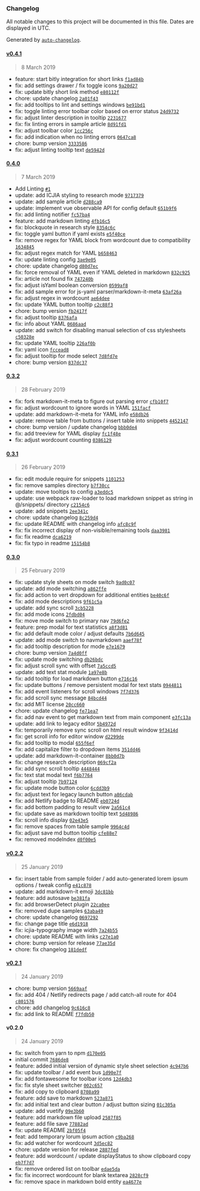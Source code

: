 ### Changelog

All notable changes to this project will be documented in this file. Dates are displayed in UTC.

Generated by [`auto-changelog`](https://github.com/CookPete/auto-changelog).

#### [v0.4.1](https://github.com/ICJIA/icjia-markdown-next/compare/0.4.0...v0.4.1)

> 8 March 2019

- feature: start bitly integration for short links [`f1ad84b`](https://github.com/ICJIA/icjia-markdown-next/commit/f1ad84b9cd2b3c1a79ec12200f99f0110450ad59)
- fix: add settings drawer / fix toggle icons [`9a20d27`](https://github.com/ICJIA/icjia-markdown-next/commit/9a20d27b08caca0390cf09c4401492abe5620602)
- fix: update bitly short link method [`e80112f`](https://github.com/ICJIA/icjia-markdown-next/commit/e80112f934ea1e15ffe46fa7e0d6f2750f28145b)
- chore: update changelog [`2a01f43`](https://github.com/ICJIA/icjia-markdown-next/commit/2a01f43e8dc13ba284f064f7eec5c03035707d62)
- fix: add tooltips to lint and settings windows [`be91bd1`](https://github.com/ICJIA/icjia-markdown-next/commit/be91bd1f53ac2cc0cbb45fa96ae1b99c4bec9b72)
- fix: toggle linting error toolbar color based on error status [`24d9732`](https://github.com/ICJIA/icjia-markdown-next/commit/24d973205561d9137d10f41c259e1667a1a50421)
- fix: adjust linter description in tooltip [`2231677`](https://github.com/ICJIA/icjia-markdown-next/commit/2231677b0e7c9dea9db44ec34bef8be476a1d2a9)
- fix: fix linting errors in sample article [`8d91fd1`](https://github.com/ICJIA/icjia-markdown-next/commit/8d91fd11958965d2a4df27f1496eb81e4bbca827)
- fix: adjust toolbar color [`1cc256c`](https://github.com/ICJIA/icjia-markdown-next/commit/1cc256c73c526b3d070811d1d378d9805b3238e5)
- fix: add indication when no linting errors [`0647ca8`](https://github.com/ICJIA/icjia-markdown-next/commit/0647ca86e6ebd0eadb09c4682dfb0a66318de129)
- chore: bump version [`3333586`](https://github.com/ICJIA/icjia-markdown-next/commit/33335861ba37f4c45fe59fb3c1d16b7a554276b6)
- fix: adjust linting tooltip text [`de5942d`](https://github.com/ICJIA/icjia-markdown-next/commit/de5942d1133fd9d8257b22242275be29c21834c9)

#### [0.4.0](https://github.com/ICJIA/icjia-markdown-next/compare/0.3.2...0.4.0)

> 7 March 2019

- Add Linting [`#1`](https://github.com/ICJIA/icjia-markdown-next/pull/1)
- update: add ICJIA styling to research mode [`9717379`](https://github.com/ICJIA/icjia-markdown-next/commit/971737978fc81ff40615aaa51d375db3a543da98)
- update: add sample article [`d288ca9`](https://github.com/ICJIA/icjia-markdown-next/commit/d288ca93f02c221cc66487c8f156746ed2be6979)
- update: implement vue observable API for config default [`651b9f6`](https://github.com/ICJIA/icjia-markdown-next/commit/651b9f611fc48798bcd4df0fb4edb8344c0b4b29)
- fix: add linting notifier [`fc57ba4`](https://github.com/ICJIA/icjia-markdown-next/commit/fc57ba4e6d6ae176d305957712d6ab32646f7abe)
- feature: add markdown linting [`4fb16c5`](https://github.com/ICJIA/icjia-markdown-next/commit/4fb16c57d162c3d9b0006fc9c817e02a847761f0)
- fix: blockquote in research style [`8354c6c`](https://github.com/ICJIA/icjia-markdown-next/commit/8354c6cc7825e682f32b74db2021524bf71ef467)
- fix: toggle yaml button if yaml exists [`e5f40ce`](https://github.com/ICJIA/icjia-markdown-next/commit/e5f40ce9f049564d750565639dd9ccaffd9c371b)
- fix: remove regex for YAML block from wordcount due to compatibility [`1634845`](https://github.com/ICJIA/icjia-markdown-next/commit/1634845f27a715879188ca8b0522ea437dbd51a5)
- fix: adjust regex match for YAML [`b658463`](https://github.com/ICJIA/icjia-markdown-next/commit/b658463c482c1f65f7db084014d31d6a05602e06)
- fix: update linting config [`3ae9e05`](https://github.com/ICJIA/icjia-markdown-next/commit/3ae9e051e6fe990dd9b4799a9ce8e4fc8ca4e316)
- chore: update changelog [`d80d7ec`](https://github.com/ICJIA/icjia-markdown-next/commit/d80d7ecd3e545ca468da931670e329d99a7e84bd)
- fix: force removal of YAML even if YAML deleted in markdown [`832c925`](https://github.com/ICJIA/icjia-markdown-next/commit/832c9258a74cd5e4a7d8c02f828275b0d5d87ff0)
- fix: article not found fix [`747240b`](https://github.com/ICJIA/icjia-markdown-next/commit/747240b9ad4672cb7759b6c1fd02e2356799e7ae)
- fix: adjust isYaml boolean conversion [`0599af8`](https://github.com/ICJIA/icjia-markdown-next/commit/0599af8083b945a09a48ec8c625cf89d7ab1aae6)
- fix: add sample error for js-yaml parser/markdown-it-meta [`63af26a`](https://github.com/ICJIA/icjia-markdown-next/commit/63af26a47c84d8298e69518346963b67f207bee8)
- fix: adjust regex in wordcount [`ae64dee`](https://github.com/ICJIA/icjia-markdown-next/commit/ae64dee2a03ea43e829076e670789b7f2e8f8e5d)
- fix: update YAML button tooltip [`c2c88f3`](https://github.com/ICJIA/icjia-markdown-next/commit/c2c88f3b077e0dcc8ed99a1d96fd67abbbe04eb4)
- chore: bump version [`fb2417f`](https://github.com/ICJIA/icjia-markdown-next/commit/fb2417f630135b3e73391941db0c13601b073ce3)
- fix: adjust tooltip [`8376afa`](https://github.com/ICJIA/icjia-markdown-next/commit/8376afa6a4787b0a8bd65c089c8a98bccff5e40d)
- fix: info about YAML [`0686aad`](https://github.com/ICJIA/icjia-markdown-next/commit/0686aadc4eaba6722dad6cdc44e120bd771236f4)
- update: add switch for disabling manual selection of css stylesheets [`c50328e`](https://github.com/ICJIA/icjia-markdown-next/commit/c50328e6e2e434929f44145561e4f5e21945ceaf)
- fix: update YAML tooltip [`226af0b`](https://github.com/ICJIA/icjia-markdown-next/commit/226af0b14fa25d26c6580ad7e1168bb02d4fe13b)
- fix: yaml icon [`fccead8`](https://github.com/ICJIA/icjia-markdown-next/commit/fccead879a4f2283e06cb0d72f0eab2de380fd6c)
- fix: adjust tooltip for mode select [`7d8fd7e`](https://github.com/ICJIA/icjia-markdown-next/commit/7d8fd7ed4c4b901bc40053f50a5d7fdc2fe28b82)
- chore: bump version [`837dc37`](https://github.com/ICJIA/icjia-markdown-next/commit/837dc378fce18a84c480f1b47d0d563152a9a01f)

#### [0.3.2](https://github.com/ICJIA/icjia-markdown-next/compare/0.3.1...0.3.2)

> 28 February 2019

- fix: fork markdown-it-meta to figure out parsing error [`cfb10f7`](https://github.com/ICJIA/icjia-markdown-next/commit/cfb10f72d7035edb40d13725a2a4bb01021c0fbd)
- fix: adjust wordcount to ignore words in YAML [`151facf`](https://github.com/ICJIA/icjia-markdown-next/commit/151facfc6390ea0b21a6ca67a2f7e07f9ad98a71)
- update: add markdown-it-meta for YAML info [`e58db26`](https://github.com/ICJIA/icjia-markdown-next/commit/e58db262521d669f840180ec4af15a9b2ab813f4)
- update: remove table from buttons / insert table into snippets [`4452147`](https://github.com/ICJIA/icjia-markdown-next/commit/4452147a92fa7556bdb494baf89d789f4599292f)
- chore: bump version / update changelog [`bbb0de4`](https://github.com/ICJIA/icjia-markdown-next/commit/bbb0de41662933d5638a8f583b7eb97674e6e918)
- fix: add treeview for YAML display [`fc1f48e`](https://github.com/ICJIA/icjia-markdown-next/commit/fc1f48eddf672c1b0d97a82b6c66aa9c51e17079)
- fix: adjust wordcount counting [`0386129`](https://github.com/ICJIA/icjia-markdown-next/commit/0386129b2c8f5b2b9e064086a7a6b758035b2e15)

#### [0.3.1](https://github.com/ICJIA/icjia-markdown-next/compare/0.3.0...0.3.1)

> 26 February 2019

- fix: edit module require for snippets [`1101253`](https://github.com/ICJIA/icjia-markdown-next/commit/11012538b34a713c67bd591a170650e64e9f9653)
- fix: remove samples directory [`b7f30cc`](https://github.com/ICJIA/icjia-markdown-next/commit/b7f30cc8dc6b9eaf9e2ada8e6a99d2fbbc66a905)
- update: move tooltips to config [`a3eddc5`](https://github.com/ICJIA/icjia-markdown-next/commit/a3eddc548a31e43508d829a27675cfadc2114c00)
- update: use webpack raw-loader to load markdown snippet as string in @/snippets/ directory [`c2154c6`](https://github.com/ICJIA/icjia-markdown-next/commit/c2154c6fa2cf65d7bb09b988b56a10e80d4c7de8)
- update: add snippets [`2ee341c`](https://github.com/ICJIA/icjia-markdown-next/commit/2ee341c6ec447e25269d7ed0b0f6905af0d4c184)
- chore: update changelog [`8c259d4`](https://github.com/ICJIA/icjia-markdown-next/commit/8c259d40aa2679dcae80265abe5c564ca455e608)
- fix: update README with changelog info [`afc8c9f`](https://github.com/ICJIA/icjia-markdown-next/commit/afc8c9f5adc8400803c25ee62fdf5173df2c50e7)
- fix: fix incorrect display of non-visible/remaining tools [`daa3981`](https://github.com/ICJIA/icjia-markdown-next/commit/daa39816b5bb9a06faa4832c1d1ea18946c469d2)
- fix: fix readme [`dca6219`](https://github.com/ICJIA/icjia-markdown-next/commit/dca62191594e70d5ef84b551166514e180196b4a)
- fix: fix typo  in readme [`15154b8`](https://github.com/ICJIA/icjia-markdown-next/commit/15154b81dd69f26985cecbb7ae7d535858dccf10)

#### [0.3.0](https://github.com/ICJIA/icjia-markdown-next/compare/v0.2.2...0.3.0)

> 25 February 2019

- fix: update style sheets on mode switch [`9ad0c07`](https://github.com/ICJIA/icjia-markdown-next/commit/9ad0c0707c3db373980f085c750dbbd98fe47f20)
- update: add mode switching [`a862ffe`](https://github.com/ICJIA/icjia-markdown-next/commit/a862ffe21be4f3158d71610b295416ba979c3633)
- fix: add action to vert dropdown for additional entities [`be40c6f`](https://github.com/ICJIA/icjia-markdown-next/commit/be40c6fc1965d967ee6bd1926425a5fbfc01d3bd)
- fix: add mode descriptions [`9f61c5a`](https://github.com/ICJIA/icjia-markdown-next/commit/9f61c5ac15e8a46fa545e2037cbe554f427b7b90)
- update: add sync scroll [`3cb5228`](https://github.com/ICJIA/icjia-markdown-next/commit/3cb52283da31e6b6e8a8e6bdea37f89ae46351f2)
- fix: add mode icons [`2fdbd04`](https://github.com/ICJIA/icjia-markdown-next/commit/2fdbd04e5e7144dbbc20a016dfd21481842c446e)
- fix: move mode switch to primary nav [`79d6fe2`](https://github.com/ICJIA/icjia-markdown-next/commit/79d6fe2097147cefcad1f36cd3c3a5175323b89f)
- feature: prep modal for text statistics [`a8f3d81`](https://github.com/ICJIA/icjia-markdown-next/commit/a8f3d81d2d1398724a93cdedd83b4cc6e0e587ce)
- fix: add default mode color / adjust defaults [`7b6d645`](https://github.com/ICJIA/icjia-markdown-next/commit/7b6d64522402400313c6bd17df1bf7f770ef69d0)
- update: add mode switch to navmarkdown [`aaef78f`](https://github.com/ICJIA/icjia-markdown-next/commit/aaef78f5559546ac2322e134ee53f6dde5ad4ae2)
- fix: add tooltip description for mode [`e7e1679`](https://github.com/ICJIA/icjia-markdown-next/commit/e7e1679ee2fffc82a55125ebb57266dee07d7a53)
- chore: bump version [`7a4d0ff`](https://github.com/ICJIA/icjia-markdown-next/commit/7a4d0ff955681709dd956c343e675930f44d4091)
- fix: update mode switching [`db26bdc`](https://github.com/ICJIA/icjia-markdown-next/commit/db26bdc83c109a9baad30fb59764888061a653ef)
- fix: adjust scroll sync with offset [`7a5ccd5`](https://github.com/ICJIA/icjia-markdown-next/commit/7a5ccd50962c736273515dd37e0796f48fd1f545)
- update: add text stat module [`1a97e8b`](https://github.com/ICJIA/icjia-markdown-next/commit/1a97e8ba693daa697e1c74f71d1d5cc6f2fa2303)
- fix: add tooltip for load markdown button [`e716c16`](https://github.com/ICJIA/icjia-markdown-next/commit/e716c164ebe2679584f4092fae3fbc8476657227)
- fix: update buttons / remove persistent modal for text stats [`0944811`](https://github.com/ICJIA/icjia-markdown-next/commit/0944811a223afeaa2773b8793dc516a2f0c1d9ac)
- fix: add event listeners for scroll windows [`7f7d376`](https://github.com/ICJIA/icjia-markdown-next/commit/7f7d37604cfe24517c0557af1d9a576c1cdddf4c)
- fix: add scroll sync message [`84bcd44`](https://github.com/ICJIA/icjia-markdown-next/commit/84bcd44d70dad2a40e255ac7c61e7120535c0fc2)
- fix: add MIT license [`20cc660`](https://github.com/ICJIA/icjia-markdown-next/commit/20cc6608188361d9c5e3e1b34ca4ae8b2e7e9797)
- chore: update changelog [`fe71ea7`](https://github.com/ICJIA/icjia-markdown-next/commit/fe71ea7e7e86fccbe77cb83cea37a8fee94cc63a)
- fix: add nav event to get markdown text from main component [`e3fc13a`](https://github.com/ICJIA/icjia-markdown-next/commit/e3fc13a501d56484bb1fd79721aff11aa226d03f)
- update: add link to legacy editor [`5b4972d`](https://github.com/ICJIA/icjia-markdown-next/commit/5b4972d9528270d61af7d36786ddacaf563c3bdc)
- fix: temporarily remove sync scroll on html result window [`9f3414d`](https://github.com/ICJIA/icjia-markdown-next/commit/9f3414d1d64215637b83e41f29b83106697f9b35)
- fix: get scroll info for editor window [`d2299de`](https://github.com/ICJIA/icjia-markdown-next/commit/d2299ded3868c4da6d684e36840567f77243f550)
- fix: add tooltip to modal [`655f6ef`](https://github.com/ICJIA/icjia-markdown-next/commit/655f6efac6446fc55a14517656f974980d82b6a5)
- fix: add capitalize filter to dropdown items [`351dd46`](https://github.com/ICJIA/icjia-markdown-next/commit/351dd46af7d676c57b1fa78b4fb23bc489f21b4c)
- update: add markdown-it-container [`8bb0d7b`](https://github.com/ICJIA/icjia-markdown-next/commit/8bb0d7b05bbd5366a5dd10c624f3ba52c26dabb3)
- fix: change research description [`069cf2a`](https://github.com/ICJIA/icjia-markdown-next/commit/069cf2a647658eb7af8d23b22b3fa8a90e0b7b4c)
- fix: add sync scroll tooltip [`4448444`](https://github.com/ICJIA/icjia-markdown-next/commit/44484449fa2b532d7c40ccf5a73073655c59367d)
- fix: text stat modal text [`f6b7764`](https://github.com/ICJIA/icjia-markdown-next/commit/f6b7764f01eb46bdb0a54ca11f8c6de240566e9b)
- fix: adjust tooltip [`7b97124`](https://github.com/ICJIA/icjia-markdown-next/commit/7b97124145c0f8cc4d32f7b104f530a5d155130f)
- fix: update mode button color [`6cdd3b9`](https://github.com/ICJIA/icjia-markdown-next/commit/6cdd3b994286db9fd5252b4f044fe58acf7e909a)
- fix: adjust text for legacy launch button [`a86cdab`](https://github.com/ICJIA/icjia-markdown-next/commit/a86cdab985699df7dde419db0fd78b0e9e7413a9)
- fix: add Netlify badge to README [`eb0724d`](https://github.com/ICJIA/icjia-markdown-next/commit/eb0724df28dd475e399cc3263a65c007d23ee422)
- fix: add bottom padding to result view [`2a561c4`](https://github.com/ICJIA/icjia-markdown-next/commit/2a561c48847da17ce9eae4e46e72783dac518610)
- fix: update save as markdown tooltip text [`5d48986`](https://github.com/ICJIA/icjia-markdown-next/commit/5d489863d3277294733928087b114bef477ed458)
- fix: scroll info display [`02e43e5`](https://github.com/ICJIA/icjia-markdown-next/commit/02e43e5ae731445f549def21a5ce7acef32056b4)
- fix: remove spaces from table sample [`9964c4d`](https://github.com/ICJIA/icjia-markdown-next/commit/9964c4d0eaf65ca877d18d234b572683d7d4a936)
- fix: adjust save md button tooltip [`cfe88e7`](https://github.com/ICJIA/icjia-markdown-next/commit/cfe88e705f18045b1dad7034cb14b26f63a724c8)
- fix: removed modeIndex [`d0f00e5`](https://github.com/ICJIA/icjia-markdown-next/commit/d0f00e5f0aefae01eaab8f40d4ce891d1676f924)

#### [v0.2.2](https://github.com/ICJIA/icjia-markdown-next/compare/v0.2.1...v0.2.2)

> 25 January 2019

- fix: insert table from sample folder / add auto-generated lorem ipsum options / tweak config [`e41c878`](https://github.com/ICJIA/icjia-markdown-next/commit/e41c8786faffb18018c978fc837667ab5b5f784a)
- update: add markdown-it emoji [`3dc81bb`](https://github.com/ICJIA/icjia-markdown-next/commit/3dc81bb5114ffe5d973bfec4628b4273e7b54b34)
- feature: add autosave [`be381fa`](https://github.com/ICJIA/icjia-markdown-next/commit/be381fa2c6d6a1529dbe94415827907432c33fa7)
- fix: add browserDetect plugin [`22ca0ee`](https://github.com/ICJIA/icjia-markdown-next/commit/22ca0ee1b5edbd671c2d371546d9ee2c7b7b3185)
- fix: removed dupe samples [`63aba49`](https://github.com/ICJIA/icjia-markdown-next/commit/63aba49f5a1b33c24309879c2458171252422dfa)
- chore: update changelog [`0697292`](https://github.com/ICJIA/icjia-markdown-next/commit/06972921858c1a932a54f20ac52b1fb09c3fdeb4)
- fix: change page title [`e6d1918`](https://github.com/ICJIA/icjia-markdown-next/commit/e6d1918df27405e68b43c8f7ce062673724eb164)
- fix: icjia-typography image width [`7a24b55`](https://github.com/ICJIA/icjia-markdown-next/commit/7a24b55091499bb9f545b5952f4b3a58ab8b7c97)
- chore: update README with links [`c27e1a0`](https://github.com/ICJIA/icjia-markdown-next/commit/c27e1a030dda5c757b3eb162f41b9ff309afc695)
- chore: bump version for release [`77ae35d`](https://github.com/ICJIA/icjia-markdown-next/commit/77ae35d538fe8f6d9da0f06a4a890d06cb7daa12)
- chore: fix changelog [`181dedf`](https://github.com/ICJIA/icjia-markdown-next/commit/181dedfd47cdfd145a938ad06be5f2cc75f75c1d)

#### [v0.2.1](https://github.com/ICJIA/icjia-markdown-next/compare/v0.2.0...v0.2.1)

> 24 January 2019

- chore: bump version [`5669aaf`](https://github.com/ICJIA/icjia-markdown-next/commit/5669aafad19d9452b148bd66f4d7fd4325512d08)
- fix: add 404 / Netlify redirects page / add catch-all route for 404 [`c801576`](https://github.com/ICJIA/icjia-markdown-next/commit/c8015763e9259515b008168d8e5dc73ae0efc07a)
- chore: add changelog [`9c616c8`](https://github.com/ICJIA/icjia-markdown-next/commit/9c616c8ae846c4c565db6557ce4b96a3a34517b1)
- fix: add link to README [`f7fdb50`](https://github.com/ICJIA/icjia-markdown-next/commit/f7fdb502f6dc6a09183f2af73e1600f3bdcdf9c4)

#### v0.2.0

> 24 January 2019

- fix: switch from yarn to npm [`d170e05`](https://github.com/ICJIA/icjia-markdown-next/commit/d170e05711f8d235d70b88d9207dcc6f7bc92033)
- initial commit [`7686de8`](https://github.com/ICJIA/icjia-markdown-next/commit/7686de81fcb84412b69302ac352dda48ac1acbc3)
- feature: added initial version of dynamic style sheet selection [`4c947b6`](https://github.com/ICJIA/icjia-markdown-next/commit/4c947b6efc563b0e66e49356ea8cb28bec958d31)
- fix: update toolbar / add event bus [`1d90e7f`](https://github.com/ICJIA/icjia-markdown-next/commit/1d90e7fd889ce90b1bd61c75d5d9356ae95fb9e9)
- fix: add fontawesome for toolbar icons [`12d4db3`](https://github.com/ICJIA/icjia-markdown-next/commit/12d4db3251af4a35785d5ee9b88c6236b9d92455)
- fix: fix style sheet switcher [`002c657`](https://github.com/ICJIA/icjia-markdown-next/commit/002c657479b8024a329dd7763d4d8911416ba1b9)
- fix: add copy to clipboard [`8708a99`](https://github.com/ICJIA/icjia-markdown-next/commit/8708a99227f9fdb18be9ab598e3b071dc8fad8d6)
- feature: add save to markdown [`523a871`](https://github.com/ICJIA/icjia-markdown-next/commit/523a871b14086e7aee492b7c7561816e73725ee4)
- fix: add initial text and clear button / adjust button sizing [`01c305a`](https://github.com/ICJIA/icjia-markdown-next/commit/01c305a47e7976f4fbafff2b52fab8bb6c343da8)
- update: add vuetify [`09e3b60`](https://github.com/ICJIA/icjia-markdown-next/commit/09e3b60163e6461d7083abe1c36755f870248643)
- feature: add markdown file upload [`2587f85`](https://github.com/ICJIA/icjia-markdown-next/commit/2587f85b7689316177edd9adc2b53d3519286e63)
- feature: add file save [`77882ad`](https://github.com/ICJIA/icjia-markdown-next/commit/77882add3dc02d24146dfea1495bd7d69a2eb222)
- fix: update README [`2bf05f4`](https://github.com/ICJIA/icjia-markdown-next/commit/2bf05f46deed09bdb2b234d5aafbe6e92e2d4e04)
- feat: add temporary lorum ipsum action [`c9ba268`](https://github.com/ICJIA/icjia-markdown-next/commit/c9ba268709b7b7dc911da1b7be01566cfb655e7a)
- fix: add watcher for wordcount [`3d5ec82`](https://github.com/ICJIA/icjia-markdown-next/commit/3d5ec82088b6511806a928586c2455ab481b13c9)
- chore: update version for release [`2887fed`](https://github.com/ICJIA/icjia-markdown-next/commit/2887fedf3d7e7419109ce91a08a6b74bf51badfe)
- feature: add wordcount / update displayStatus to show clipboard copy [`eb7f7d7`](https://github.com/ICJIA/icjia-markdown-next/commit/eb7f7d733d00adc814f3cff0a14a36cea6392f2a)
- fix: remove ordered list on toolbar [`edae5da`](https://github.com/ICJIA/icjia-markdown-next/commit/edae5dab2a0e2ff73e90fce8a457f5103e77c309)
- fix: fix incorrect wordcount for blank textarea [`2828cf9`](https://github.com/ICJIA/icjia-markdown-next/commit/2828cf970ba0db26af37f9cbdc8998e933af22c9)
- fix: remove space in markdown bold entity [`ea4677e`](https://github.com/ICJIA/icjia-markdown-next/commit/ea4677e86a128e56a3dc2d932197e6c13f99745b)
